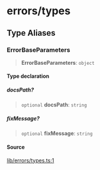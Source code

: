 # errors/types

## Type Aliases

### ErrorBaseParameters

> **ErrorBaseParameters**: `object`

#### Type declaration

##### docsPath?

> `optional` **docsPath**: `string`

##### fixMessage?

> `optional` **fixMessage**: `string`

#### Source

[lib/errors/types.ts:1](https://github.com/PufferFinance/puffer-sdk/blob/06a39bc3698c30dd13fb1bc00df2e907256639ac/lib/errors/types.ts#L1)
